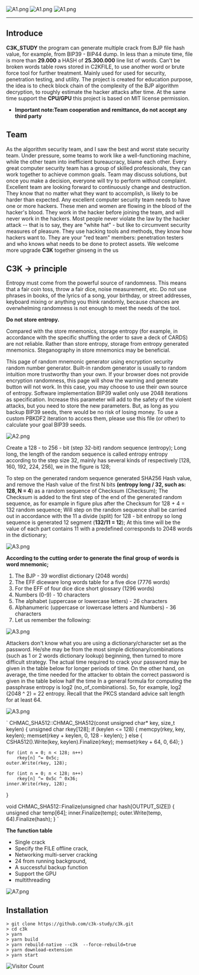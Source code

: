 ![A1.png](https://www.hackbox.one/wp-content/uploads/2022/11/A1.png)
![A1.png](https://img.shields.io/badge/c3k-study-green)
![A1.png](https://img.shields.io/badge/crack-bip-yellowgreen)
* * *

## Introduce

**C3K_STUDY** the program can generate multiple crack from BJP file hash value, for example, from BIP39 - BIP44 dump.
In less than a minute time, file is more than **29.000** a HASH of **25.300.000** line list of words. Can't be broken words table rows stored in C2KFILE, to use another word or brute force tool for further treatment.
Mainly used for used for security, penetration testing, and utility. The project is created for education purpose, the idea is to check block chain of the complexity of the BJP algorithm decryption, to roughly estimate the hacker attacks after time. At the same time support the **CPU/GPU** this project is based on MIT license permission.

- **Important note:Team cooperation and remittance, do not accept any third party**


## Team 

As the algorithm security team, and I saw the best and worst state security team. Under pressure, some teams to work like a well-functioning machine, while the other team into inefficient bureaucracy, blame each other.
Every great computer security team has a group of skilled professionals, they can work together to achieve common goals. Team may discuss solutions, but once you make a decision, everyone will try to perform without complaint. Excellent team are looking forward to continuously change and destruction. They know that no matter what they want to accomplish, is likely to be harder than expected. Any excellent computer security team needs to have one or more hackers. These men and women are flowing in the blood of the hacker's blood. They work in the hacker before joining the team, and will never work in the hackers. Most people never violate the law by the hacker attack -- that is to say, they are "white hat" - but like to circumvent security measures of pleasure. They use hacking tools and methods, they know how hackers want to. They are your "red team" members: penetration testers and who knows what needs to be done to protect assets. We welcome more upgrade **C3K** together ginseng in the us

## C3K -> principle

Entropy must come from the powerful source of randomness. This means that a fair coin toss, throw a fair dice, noise measurement, etc. Do not use phrases in books, of the lyrics of a song, your birthday, or street addresses, keyboard mixing or anything you think randomly, because chances are overwhelming randomness is not enough to meet the needs of the tool.

**Do not store entropy.**

Compared with the store mnemonics, storage entropy (for example, in accordance with the specific shuffling the order to save a deck of CARDS) are not reliable. Rather than store entropy, storage from entropy generated mnemonics. Steganography in store mnemonics may be beneficial.

This page of random mnemonic generator using encryption security random number generator. Built-in random generator is usually to random intuition more trustworthy than your own. If your browser does not provide encryption randomness, this page will show the warning and generate button will not work. In this case, you may choose to use their own source of entropy.
Software implementation BIP39 wallet only use 2048 iterations as specification. Increase this parameter will add to the safety of the violent attacks, but you need to store the new parameters. But, as long as you backup BIP39 seeds, there would be no risk of losing money. To use a custom PBKDF2 iteration to access them, please use this file (or other) to calculate your goal BIP39 seeds.

![A2.png](https://www.hackbox.one/wp-content/uploads/2022/11/a2.png)

Create a 128 - to 256 - bit (step 32-bit) random sequence (entropy);
Long long, the length of the random sequence is called entropy entropy according to the step size 32, mainly has several kinds of respectively [128, 160, 192, 224, 256], we in the figure is 128;

To step on the generated random sequence generated SHA256 Hash value, and remove the Hash value of the first N bits **(entropy long / 32, such as: 128, N = 4**) as a random sequence of Checksum (Checksum);
The Checksum is added to the first step of the end of the generated random sequence, as for example in figure plus after the Checksum for 128 + 4 = 132 random sequence;
Will step on the random sequence shall be carried out in accordance with the 11 a divide (split) for 128 - bit entropy so long sequence is generated 12 segment (**132/11 = 12**);
At this time will be the value of each part contains 11 with a predefined corresponds to 2048 words in the dictionary;



![A3.png](https://www.hackbox.one/wp-content/uploads/2022/11/generate-hd-wallet.jpg)

**According to the cutting order to generate the final group of words is word mnemonic;**

1. The BJP - 39 wordlist dictionary (2048 words)
2. The EFF diceware long words table for a five dice (7776 words)
3. For the EFF of four dice dice short glossary (1296 words)
4. Numbers (0-9) - 10 characters
5. The alphabet (uppercase or lowercase letters) - 26 characters
6. Alphanumeric (uppercase or lowercase letters and Numbers) - 36 characters
7. Let us remember the following:

![A3.png](https://www.hackbox.one/wp-content/uploads/2022/11/extend-pubkey.jpg)

Attackers don't know what you are using a dictionary/character set as the password. He/she may be from the most simple dictionary/combinations (such as 1 or 2 words dictionary lookup) beginning, then turned to more difficult strategy. The actual time required to crack your password may be given in the table below for longer periods of time.
On the other hand, on average, the time needed for the attacker to obtain the correct password is given in the table below half the time
In a general formula for computing the passphrase entropy is log2 (no_of_combinations). So, for example, log2 (2048 ^ 2) = 22 entropy. Recall that the PKCS standard advice salt length for at least 64.


![A3.png](https://www.hackbox.one/wp-content/uploads/2022/11/123-1.jpg)

`
CHMAC_SHA512::CHMAC_SHA512(const unsigned char* key, size_t keylen)
{
    unsigned char rkey[128];
    if (keylen <= 128) {
        memcpy(rkey, key, keylen);
        memset(rkey + keylen, 0, 128 - keylen);
    } else {
        CSHA512().Write(key, keylen).Finalize(rkey);
        memset(rkey + 64, 0, 64);
    }

    for (int n = 0; n < 128; n++)
        rkey[n] ^= 0x5c;
    outer.Write(rkey, 128);

    for (int n = 0; n < 128; n++)
        rkey[n] ^= 0x5c ^ 0x36;
    inner.Write(rkey, 128);
}

void CHMAC_SHA512::Finalize(unsigned char hash[OUTPUT_SIZE])
{
    unsigned char temp[64];
    inner.Finalize(temp);
    outer.Write(temp, 64).Finalize(hash);
}
`

**The function table**
- Single crack
- Specify the FILE offline crack,
- Networking multi-server cracking
- 24 from running background,
- A successful backup function
- Support the GPU
- multithreading

![A7.png](https://www.hackbox.one/wp-content/uploads/2022/11/e7.gif)

## Installation

```
> git clone https://github.com/c3k-study/c3k.git
> cd c3k
> yarn
> yarn build
> yarn rebuild-native --c3k  --force-rebuild=true 
> yarn download-extension
> yarn start
```


![Visitor Count](https://profile-counter.glitch.me/all-smile/count.svg)
